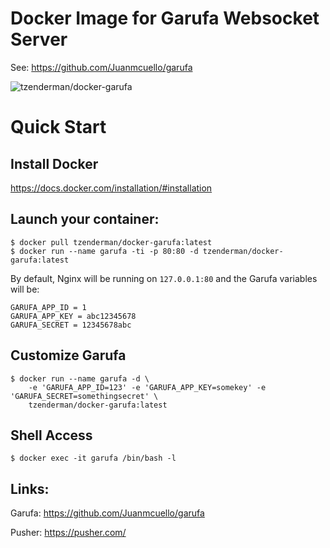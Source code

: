 # Docker Image for Garufa Websocket Server
See: https://github.com/Juanmcuello/garufa

![tzenderman/docker-garufa](http://dockeri.co/image/tzenderman/docker-garufa)

Quick Start
===========

## Install Docker

https://docs.docker.com/installation/#installation

## Launch your container:

    $ docker pull tzenderman/docker-garufa:latest
    $ docker run --name garufa -ti -p 80:80 -d tzenderman/docker-garufa:latest

By default, Nginx will be running on `127.0.0.1:80` and the Garufa variables will be:

    GARUFA_APP_ID = 1
    GARUFA_APP_KEY = abc12345678
    GARUFA_SECRET = 12345678abc

## Customize Garufa

    $ docker run --name garufa -d \
        -e 'GARUFA_APP_ID=123' -e 'GARUFA_APP_KEY=somekey' -e 'GARUFA_SECRET=somethingsecret' \
        tzenderman/docker-garufa:latest

## Shell Access

    $ docker exec -it garufa /bin/bash -l

## Links:

Garufa: https://github.com/Juanmcuello/garufa

Pusher: https://pusher.com/
